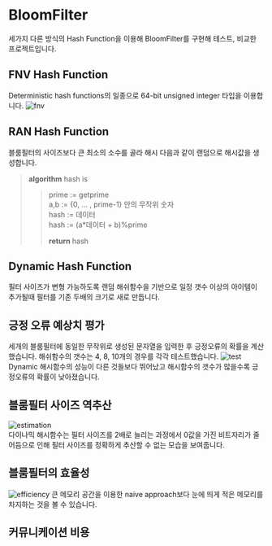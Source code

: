 # BloomFilter
세가지 다른 방식의 Hash Function을 이용해 BloomFilter를 구현해 테스트, 비교한 프로젝트입니다.  
## FNV Hash Function
Deterministic hash functions의 일종으로 64-bit unsigned integer 타입을 이용합니다.
![fnv](https://user-images.githubusercontent.com/49792776/83942457-6e41f600-a82e-11ea-8d90-969f59c1e442.PNG)

## RAN Hash Function
블룸필터의 사이즈보다 큰 최소의 소수를 골라 해시 다음과 같이 랜덤으로 해시값을 생성합니다.    
>**algorithm** hash is  
>> prime := getprime  
>> a,b := {0, ... , prime-1} 안의 무작위 숫자  
>> hash := 데이터  
>> hash := (a*데이터 + b)%prime  
>>  
>> **return** hash

## Dynamic Hash Function
필터 사이즈가 변형 가능하도록 랜덤 해쉬함수을 기반으로 일정 갯수 이상의 아이템이 추가될때 필터를 기존 두배의 크기로 새로 만듭니다.

## 긍정 오류 예상치 평가
세개의 블룸필터에 동일한 무작위로 생성된 문자열을 입력한 후 긍정오류의 확률을 계산했습니다.
해쉬함수의 갯수는 4, 8, 10개의 경우를 각각 테스트했습니다.
![test](https://user-images.githubusercontent.com/49792776/83942994-7e100900-a833-11ea-903e-b22ef05bf10e.PNG)  
Dynamic 해시함수의 성능이 다른 것들보다 뛰어났고 해시함수의 갯수가 많을수록 긍정오류의 확률이 낮아졌습니다.

## 블룸필터 사이즈 역추산
![estimation](https://user-images.githubusercontent.com/49792776/83943830-efeb5100-a839-11ea-97bc-db332255b815.PNG)  
다이나믹 해시함수는 필터 사이즈를 2배로 늘리는 과정에서 0값을 가진 비트자리가 줄어듬으로 인해 필터 사이즈를 정확하게 추산할 수 없는 모습을 보여줍니다.

## 블룸필터의 효율성
![efficiency](https://user-images.githubusercontent.com/49792776/83943954-fc23de00-a83a-11ea-8a4c-82c2ed917b74.PNG)
큰 메모리 공간을 이용한 naive approach보다 눈에 띄게 적은 메모리를 차지하는 것을 볼 수 있습니다.

## 커뮤니케이션 비용 

